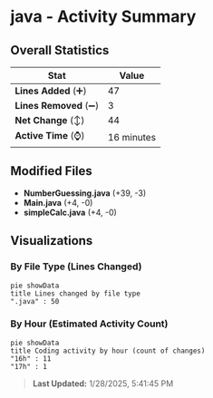# java - Activity Summary 

## Overall Statistics

| Stat                   | Value                                                             |
| ---------------------- | ----------------------------------------------------------------- |
| **Lines Added** (➕)   | 47                                          |
| **Lines Removed** (➖) | 3                                        |
| **Net Change** (↕)    | 44                |
| **Active Time** (⌚)   | 16 minutes |


## Modified Files
- **NumberGuessing.java** (+39, -3)
- **Main.java** (+4, -0)
- **simpleCalc.java** (+4, -0)

## Visualizations

### By File Type (Lines Changed)

```mermaid
pie showData
title Lines changed by file type
".java" : 50
```

### By Hour (Estimated Activity Count)

```mermaid
pie showData
title Coding activity by hour (count of changes)
"16h" : 11
"17h" : 1
```


> **Last Updated:** 1/28/2025, 5:41:45 PM
